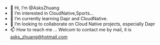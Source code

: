 - 👋 Hi, I’m @AsksZhuang
- 👀 I’m interested in CloudNative,Sports...
- 🌱 I’m currently learning Dapr and CloudNative.
- 💞️ I’m looking to collaborate on Cloud Native projects, especially Dapr
- 📫 How to reach me ... Welcom to contact me by mail, it is asks_zhuang@hotmail.com  

<!---
AsksZhuang/AsksZhuang is a ✨ special ✨ repository because its `README.md` (this file) appears on your GitHub profile.
You can click the Preview link to take a look at your changes.
--->
